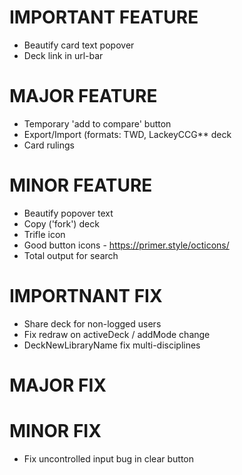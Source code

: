 # IMPORTANT FEATURE
* Beautify card text popover
* Deck link in url-bar
# MAJOR FEATURE
* Temporary 'add to compare' button
* Export/Import (formats: TWD, LackeyCCG** deck
* Card rulings
# MINOR FEATURE
* Beautify popover text
* Copy ('fork') deck
* Trifle icon
* Good button icons - https://primer.style/octicons/
* Total output for search
# IMPORTNANT FIX
* Share deck for non-logged users
* Fix redraw on activeDeck / addMode change
* DeckNewLibraryName fix multi-disciplines
# MAJOR FIX
# MINOR FIX
* Fix uncontrolled input bug in clear button
